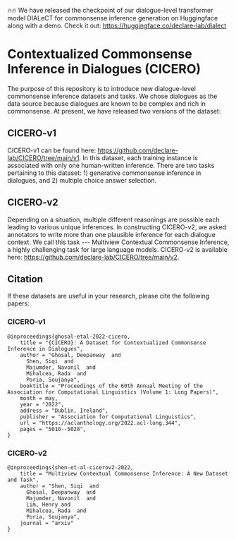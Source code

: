 :fire::fire: We have released the checkpoint of our dialogue-level transformer model DIALeCT for commonsense inference generation on Huggingface along with a demo. Check it out: https://huggingface.co/declare-lab/dialect

# Contextualized Commonsense Inference in Dialogues (CICERO)

The purpose of this repository is to introduce new dialogue-level commonsense inference datasets and tasks. We chose dialogues as the data source because dialogues are known to be complex and rich in commonsense. At present, we have released two versions of the dataset:

## CICERO-v1

CICERO-v1 can be found here: https://github.com/declare-lab/CICERO/tree/main/v1.
In this dataset, each training instance is associated with only one human-written inference. There are two tasks pertaining to this dataset: 1) generative commonsense inference in dialogues, and 2) multiple choice answer selection.

## CICERO-v2

Depending on a situation, multiple different reasonings are possible each leading to various unique inferences. In constructing CICERO-v2, we asked annotators to write more than one plausible inference for each dialogue context. We call this task --- Multiview Contextual Commonsense Inference, a highly challenging task for large language models. CICERO-v2 is available here: https://github.com/declare-lab/CICERO/tree/main/v2.

## Citation

If these datasets are useful in your research, please cite the following papers:

### CICERO-v1

```
@inproceedings{ghosal-etal-2022-cicero,
    title = "{CICERO}: A Dataset for Contextualized Commonsense Inference in Dialogues",
    author = "Ghosal, Deepanway  and
      Shen, Siqi  and
      Majumder, Navonil  and
      Mihalcea, Rada  and
      Poria, Soujanya",
    booktitle = "Proceedings of the 60th Annual Meeting of the Association for Computational Linguistics (Volume 1: Long Papers)",
    month = may,
    year = "2022",
    address = "Dublin, Ireland",
    publisher = "Association for Computational Linguistics",
    url = "https://aclanthology.org/2022.acl-long.344",
    pages = "5010--5028",
}
```

### CICERO-v2

```
@inproceedings{shen-et-al-cicerov2-2022,
    title = "Multiview Contextual Commonsense Inference: A New Dataset and Task",
    author = "Shen, Siqi  and 
      Ghosal, Deepanway  and
      Majumder, Navonil  and
      Lim, Henry and
      Mihalcea, Rada  and
      Poria, Soujanya",
    journal = "arxiv"
}
```
